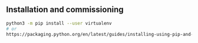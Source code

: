 ## Installation and commissioning


```bash
python3 -m pip install --user virtualenv
# or
https://packaging.python.org/en/latest/guides/installing-using-pip-and-virtual-environments/
```


